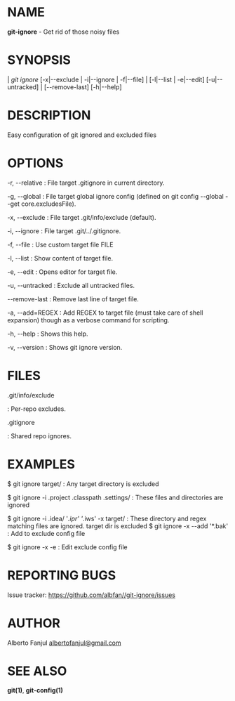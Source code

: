 # NAME

**git-ignore** - Get rid of those noisy files

# SYNOPSIS

| *git* *ignore* [-x|--exclude | -i|--ignore | -f|--file]
|            [-l|--list | -e|--edit] [-u|--untracked]
|            [--remove-last] [-h|--help]

# DESCRIPTION

Easy configuration of git ignored and excluded files

# OPTIONS

-r, --relative
:   File target .gitignore in current directory.

-g, --global
:   File target global ignore config (defined on git config --global --get core.excludesFile).

-x, --exclude
:   File target .git/info/exclude (default).

-i, --ignore
:   File target .git/../.gitignore.

-f, --file
:   Use custom target file FILE

-l, --list
:   Show content of target file.

-e, --edit
:   Opens editor for target file.

-u, --untracked
:   Exclude all untracked files.

--remove-last
:   Remove last line of target file.

-a, --add=REGEX
:   Add REGEX to target file (must take care of shell expansion) though as a verbose command for scripting.

-h, --help
:   Shows this help.

-v, --version
:   Shows git ignore version.

# FILES

.git/info/exclude

:   Per-repo excludes.

.gitignore

:   Shared repo ignores.

# EXAMPLES

$ git ignore target/
: Any target directory is excluded

$ git ignore -i .project .classpath .settings/
: These files and directories are ignored 

$ git ignore -i .idea/ '*.ipr' '*.iws' -x target/
: These directory and regex matching files are ignored. target dir is excluded
$ git ignore -x --add '*.bak'
: Add to exclude config file

$ git ignore -x -e
: Edit exclude config file

# REPORTING BUGS

Issue tracker: <https://github.com/albfan//git-ignore/issues>

# AUTHOR

Alberto Fanjul <albertofanjul@gmail.com>

# SEE ALSO

**git(1)**, **git-config(1)**

